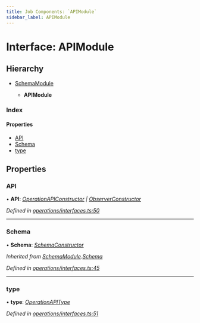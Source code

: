 ```yaml
---
title: Job Components: `APIModule`
sidebar_label: APIModule
---
```


# Interface: APIModule

## Hierarchy

* [SchemaModule](schemamodule.md)

  * **APIModule**

### Index

#### Properties

* [API](apimodule.md#api)
* [Schema](apimodule.md#schema)
* [type](apimodule.md#type)

## Properties

###  API

• **API**: *[OperationAPIConstructor](../overview.md#operationapiconstructor) | [ObserverConstructor](../overview.md#observerconstructor)*

*Defined in [operations/interfaces.ts:50](https://github.com/terascope/teraslice/blob/a2250fb9/packages/job-components/src/operations/interfaces.ts#L50)*

___

###  Schema

• **Schema**: *[SchemaConstructor](../overview.md#schemaconstructor)*

*Inherited from [SchemaModule](schemamodule.md).[Schema](schemamodule.md#schema)*

*Defined in [operations/interfaces.ts:45](https://github.com/terascope/teraslice/blob/a2250fb9/packages/job-components/src/operations/interfaces.ts#L45)*

___

###  type

• **type**: *[OperationAPIType](../overview.md#operationapitype)*

*Defined in [operations/interfaces.ts:51](https://github.com/terascope/teraslice/blob/a2250fb9/packages/job-components/src/operations/interfaces.ts#L51)*
